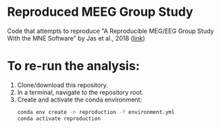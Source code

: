 # Reproduced MEEG Group Study

Code that attempts to reproduce "A Reproducible MEG/EEG Group Study With the MNE Software" by Jas et al., 2018 ([link](https://www.frontiersin.org/articles/10.3389/fnins.2018.00530/full))

# To re-run the analysis:

1. Clone/download this repository.
2. In a terminal, navigate to the repository root.
3. Create and activate the conda environment:
    ```sh
    conda env create -n reproduction -f environment.yml
    conda activate reproduction
    ```
